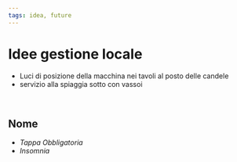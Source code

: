 ```yaml
---
tags: idea, future
---
```

# Idee gestione locale

- Luci di posizione della macchina nei tavoli al posto delle candele
- servizio alla spiaggia sotto con vassoi

<br>

## Nome

- *Tappa Obbligatoria*
- *Insomnia*